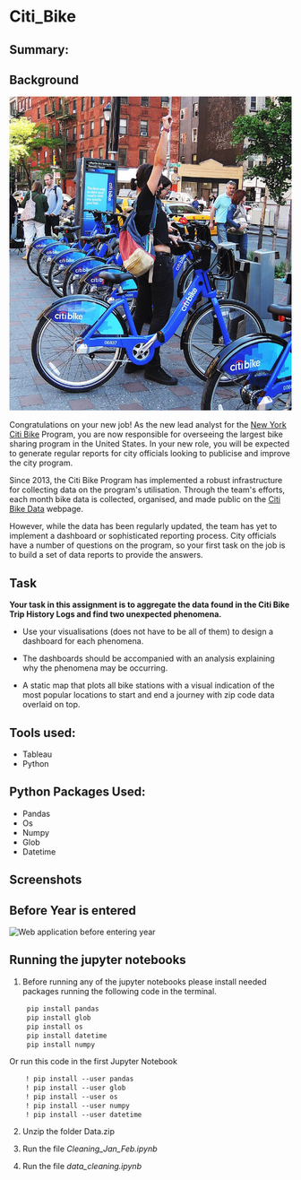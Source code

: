 # Citi_Bike

## **Summary**:
## Background

![Citi-Bikes](Images/citi-bike-station-bikes.jpg)

Congratulations on your new job! As the new lead analyst for the [New York Citi Bike](https://en.wikipedia.org/wiki/Citi_Bike) Program, you are now responsible for overseeing the largest bike sharing program in the United States. In your new role, you will be expected to generate regular reports for city officials looking to publicise and improve the city program.

Since 2013, the Citi Bike Program has implemented a robust infrastructure for collecting data on the program's utilisation. Through the team's efforts, each month bike data is collected, organised, and made public on the [Citi Bike Data](https://www.citibikenyc.com/system-data) webpage.

However, while the data has been regularly updated, the team has yet to implement a dashboard or sophisticated reporting process. City officials have a number of questions on the program, so your first task on the job is to build a set of data reports to provide the answers.

## Task

**Your task in this assignment is to aggregate the data found in the Citi Bike Trip History Logs and find two unexpected phenomena.**

* Use your visualisations (does not have to be all of them) to design a dashboard for each phenomena.
* The dashboards should be accompanied with an analysis explaining why the phenomena may be occurring.

* A static map that plots all bike stations with a visual indication of the most popular locations to start and end a journey with zip code data overlaid on top.

## **Tools used**:
- Tableau
- Python


## **Python Packages Used**:
- Pandas
- Os
- Numpy
- Glob
- Datetime

## **Screenshots**
## **Before Year is entered**
![Web application before entering year](/Screenshots/BeforeYear.png)

## **Running the jupyter notebooks**
1. Before running any of the jupyter notebooks please install needed packages running the following code in the terminal.
         
        pip install pandas
        pip install glob
        pip install os
        pip install datetime
        pip install numpy
Or run this code in the first Jupyter Notebook

        ! pip install --user pandas
        ! pip install --user glob
        ! pip install --user os
        ! pip install --user numpy
        ! pip install --user datetime

2. Unzip the folder Data.zip
   
3. Run the file *Cleaning_Jan_Feb.ipynb* 

4. Run the file *data_cleaning.ipynb* 
